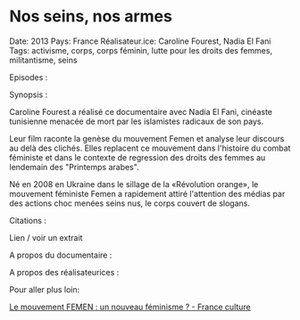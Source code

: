 # Nos seins, nos armes

Date: 2013
Pays: France
Réalisateur.ice: Caroline Fourest, Nadia El Fani
Tags: activisme, corps, corps féminin, lutte pour les droits des femmes, militantisme, seins

Episodes : 

Synopsis : 

Caroline Fourest a réalisé ce documentaire avec Nadia El Fani, cinéaste tunisienne menacée de mort par les islamistes radicaux de son pays.

Leur film raconte la genèse du mouvement Femen et analyse leur discours au delà des clichés. Elles replacent ce mouvement dans l'histoire du combat féministe et dans le contexte de regression des droits des femmes au lendemain des "Printemps arabes".

Né en 2008 en Ukraine dans le sillage de la «Révolution orange», le mouvement féministe Femen a rapidement attiré l'attention des médias par des actions choc menées seins nus, le corps couvert de slogans.

Citations : 

Lien / voir un extrait 

A propos du documentaire : 

A propos des réalisateurices : 

Pour aller plus loin:

[Le mouvement FEMEN : un nouveau féminisme ? - France culture](https://www.franceculture.fr/emissions/la-grande-table-1ere-partie/le-mouvement-femen-un-nouveau-feminisme)